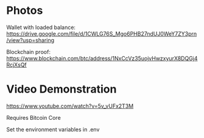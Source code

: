 # Photos

Wallet with loaded balance:
https://drive.google.com/file/d/1CWLG76S_Mgo6PHB27ndUJ0WeY7ZY3prn/view?usp=sharing

Blockchain proof:
https://www.blockchain.com/btc/address/1NxCcVz35uojvHwzxyurX8DQGj4RcjXsQf


# Video Demonstration
https://www.youtube.com/watch?v=5v_vUFx2T3M





Requires Bitcoin Core

Set the environment variables in .env 
